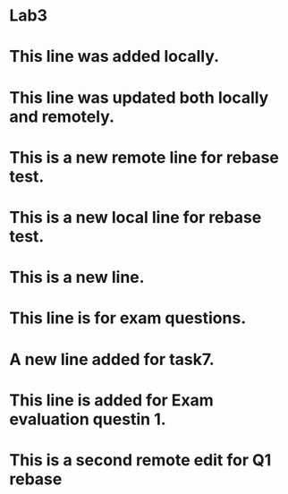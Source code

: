 # Lab3

# This line was added locally.


# This line was updated both locally and remotely.



# This is a new remote line for rebase test.

# This is a new local line for rebase test.

# This is a new line.

# This line is for exam questions.

# A new line added for task7.
# This line is added for Exam evaluation questin 1.
# This is a second remote edit for Q1 rebase

